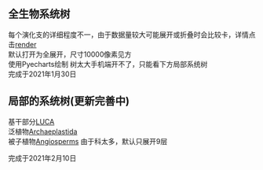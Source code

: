## 全生物系统树

每个演化支的详细程度不一，由于数据量较大可能展开或折叠时会比较卡，详情点击[render](render.html)  
默认打开为全展开，尺寸10000像素见方  
使用Pyecharts绘制
树太大手机端开不了，只能看下方局部系统树   
完成于2021年1月30日    
   
## 局部的系统树(更新完善中)
基干部分[LUCA](LUCA.html)   
   泛植物[Archaeplastida](Archaeplastida.html)    
      被子植物[Angiosperms](Angiosperms.html)    由于科太多，默认只展开9层
   
完成于2021年2月10日
